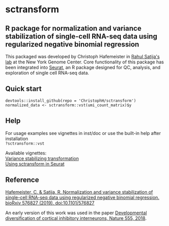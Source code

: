 # sctransform
## R package for normalization and variance stabilization of single-cell RNA-seq data using regularized negative binomial regression

This packaged was developed by Christoph Hafemeister in [Rahul Satija's lab](https://satijalab.org/) at the New York Genome Center. Core functionality of this package has been integrated into [Seurat](https://satijalab.org/seurat/), an R package designed for QC, analysis, and exploration of single cell RNA-seq data.

## Quick start
`devtools::install_github(repo = 'ChristophH/sctransform')`  
`normalized_data <- sctransform::vst(umi_count_matrix)$y`

## Help
For usage examples see vignettes in inst/doc or use the built-in help after installation  
`?sctransform::vst`  

Available vignettes:  
[Variance stabilizing transformation](https://rawgit.com/ChristophH/sctransform/master/inst/doc/variance_stabilizing_transformation.html)  
[Using sctransform in Seurat](https://rawgit.com/ChristophH/sctransform/master/inst/doc/seurat.html)  

## Reference
[Hafemeister, C. & Satija, R. Normalization and variance stabilization of single-cell RNA-seq data using regularized negative binomial regression. bioRxiv 576827 (2019). doi:10.1101/576827](https://www.biorxiv.org/content/10.1101/576827v1)

An early version of this work was used in the paper [Developmental diversification of cortical inhibitory interneurons, Nature 555, 2018](https://github.com/ChristophH/in-lineage).
